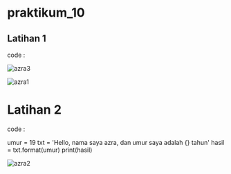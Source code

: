 # praktikum_10

## Latihan 1
code :

![azra3](https://user-images.githubusercontent.com/115337669/212940692-c9b712b2-6348-4dc3-a42b-d45720975c35.png)


![azra1](https://user-images.githubusercontent.com/115337669/212937873-4286f5b4-d4cd-41e9-bd02-c5e1827aabb0.png)

# Latihan 2

code :

umur = 19
txt = 'Hello, nama saya azra, dan umur saya adalah {} tahun'
hasil = txt.format(umur)
print(hasil)

![azra2](https://user-images.githubusercontent.com/115337669/212938664-392427ac-9085-4012-9125-1ea85316bee3.png)

